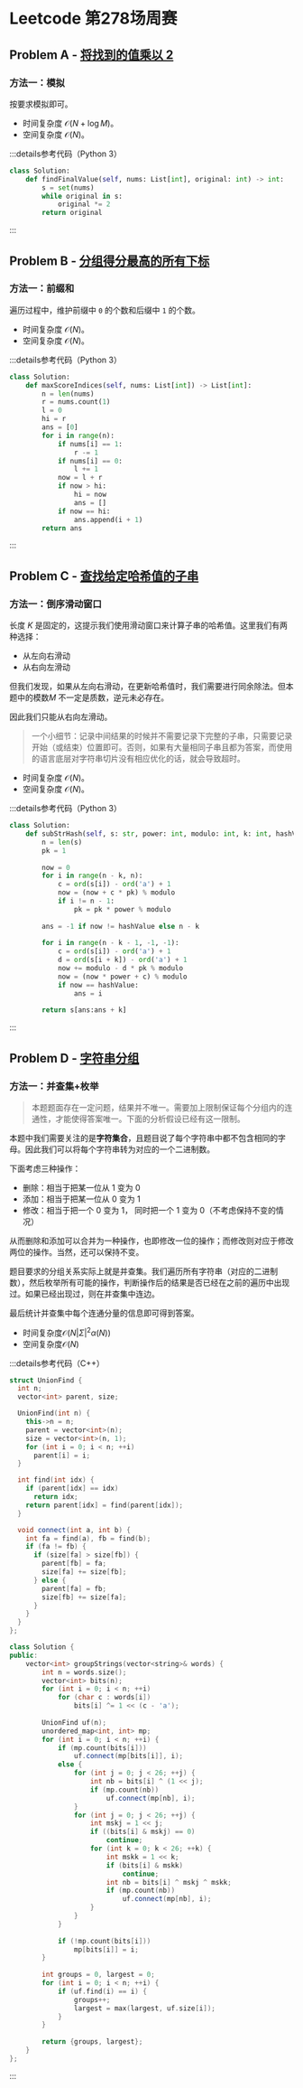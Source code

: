 # Leetcode 第278场周赛

## Problem A - [将找到的值乘以 2](https://leetcode.cn/problems/keep-multiplying-found-values-by-two/)

### 方法一：模拟

按要求模拟即可。

- 时间复杂度 $\mathcal{O}(N+\log M)$。
- 空间复杂度 $\mathcal{O}(N)$。

:::details参考代码（Python 3）

```python
class Solution:
    def findFinalValue(self, nums: List[int], original: int) -> int:
        s = set(nums)
        while original in s:
            original *= 2
        return original
```

:::

## Problem B - [分组得分最高的所有下标](https://leetcode.cn/problems/all-divisions-with-the-highest-score-of-a-binary-array/)

### 方法一：前缀和

遍历过程中，维护前缀中 `0` 的个数和后缀中 `1` 的个数。

- 时间复杂度 $\mathcal{O}(N)$。
- 空间复杂度 $\mathcal{O}(N)$。

:::details参考代码（Python 3）

```python
class Solution:
    def maxScoreIndices(self, nums: List[int]) -> List[int]:
        n = len(nums)
        r = nums.count(1)
        l = 0
        hi = r
        ans = [0]
        for i in range(n):
            if nums[i] == 1:
                r -= 1
            if nums[i] == 0:
                l += 1
            now = l + r
            if now > hi:
                hi = now
                ans = []
            if now == hi:
                ans.append(i + 1)
        return ans
```

:::

## Problem C - [查找给定哈希值的子串](https://leetcode.cn/problems/find-substring-with-given-hash-value/)

### 方法一：倒序滑动窗口

长度 $K$ 是固定的，这提示我们使用滑动窗口来计算子串的哈希值。这里我们有两种选择：

- 从左向右滑动
- 从右向左滑动

但我们发现，如果从左向右滑动，在更新哈希值时，我们需要进行同余除法。但本题中的模数$M$ 不一定是质数，逆元未必存在。

因此我们只能从右向左滑动。

> 一个小细节：记录中间结果的时候并不需要记录下完整的子串，只需要记录开始（或结束）位置即可。否则，如果有大量相同子串且都为答案，而使用的语言底层对字符串切片没有相应优化的话，就会导致超时。

- 时间复杂度 $\mathcal{O}(N)$。
- 空间复杂度 $\mathcal{O}(N)$。

:::details参考代码（Python 3）

```python
class Solution:
    def subStrHash(self, s: str, power: int, modulo: int, k: int, hashValue: int) -> str:
        n = len(s)
        pk = 1
        
        now = 0
        for i in range(n - k, n):
            c = ord(s[i]) - ord('a') + 1
            now = (now + c * pk) % modulo
            if i != n - 1:
                pk = pk * power % modulo
            
        ans = -1 if now != hashValue else n - k
        
        for i in range(n - k - 1, -1, -1):
            c = ord(s[i]) - ord('a') + 1
            d = ord(s[i + k]) - ord('a') + 1
            now += modulo - d * pk % modulo
            now = (now * power + c) % modulo
            if now == hashValue:
                ans = i
        
        return s[ans:ans + k]
```

:::

## Problem D - [字符串分组](https://leetcode.cn/problems/groups-of-strings/)

### 方法一：并查集+枚举

> 本题题面存在一定问题，结果并不唯一。需要加上限制保证每个分组内的连通性，才能使得答案唯一。下面的分析假设已经有这一限制。

本题中我们需要关注的是**字符集合**，且题目说了每个字符串中都不包含相同的字母。因此我们可以将每个字符串转为对应的一个二进制数。

下面考虑三种操作：

- 删除：相当于把某一位从 1 变为 0
- 添加：相当于把某一位从 0 变为 1
- 修改：相当于把一个 0 变为 1， 同时把一个 1 变为 0（不考虑保持不变的情况）

从而删除和添加可以合并为一种操作，也即修改一位的操作；而修改则对应于修改两位的操作。当然，还可以保持不变。

题目要求的分组关系实际上就是并查集。我们遍历所有字符串（对应的二进制数），然后枚举所有可能的操作，判断操作后的结果是否已经在之前的遍历中出现过。如果已经出现过，则在并查集中连边。

最后统计并查集中每个连通分量的信息即可得到答案。

- 时间复杂度$\mathcal{O}(N|\Sigma|^2\alpha(N))$
- 空间复杂度$\mathcal{O}(N)$

:::details参考代码（C++）

```cpp
struct UnionFind {
  int n;
  vector<int> parent, size;

  UnionFind(int n) {
    this->n = n;
    parent = vector<int>(n);
    size = vector<int>(n, 1);
    for (int i = 0; i < n; ++i)
      parent[i] = i;
  }

  int find(int idx) {
    if (parent[idx] == idx)
      return idx;
    return parent[idx] = find(parent[idx]);
  }

  void connect(int a, int b) {
    int fa = find(a), fb = find(b);
    if (fa != fb) {
      if (size[fa] > size[fb]) {
        parent[fb] = fa;
        size[fa] += size[fb];
      } else {
        parent[fa] = fb;
        size[fb] += size[fa];
      }
    }
  }
};

class Solution {
public:
    vector<int> groupStrings(vector<string>& words) {
        int n = words.size();
        vector<int> bits(n);
        for (int i = 0; i < n; ++i)
            for (char c : words[i])
                bits[i] ^= 1 << (c - 'a');
        
        UnionFind uf(n);
        unordered_map<int, int> mp;
        for (int i = 0; i < n; ++i) {
            if (mp.count(bits[i]))
                uf.connect(mp[bits[i]], i);
            else {
                for (int j = 0; j < 26; ++j) {
                    int nb = bits[i] ^ (1 << j);
                    if (mp.count(nb))
                        uf.connect(mp[nb], i);
                }
                for (int j = 0; j < 26; ++j) {
                    int mskj = 1 << j;
                    if ((bits[i] & mskj) == 0)
                        continue;
                    for (int k = 0; k < 26; ++k) {
                        int mskk = 1 << k;
                        if (bits[i] & mskk)
                            continue;
                        int nb = bits[i] ^ mskj ^ mskk;
                        if (mp.count(nb))
                            uf.connect(mp[nb], i);
                    }
                }
            }
            
            if (!mp.count(bits[i]))
                mp[bits[i]] = i;
        }
        
        int groups = 0, largest = 0;
        for (int i = 0; i < n; ++i) {
            if (uf.find(i) == i) {
                groups++;
                largest = max(largest, uf.size[i]);
            }
        }
        
        return {groups, largest};
    }
};
```

:::
